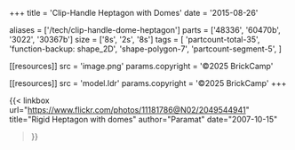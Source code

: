 +++
title = 'Clip-Handle Heptagon with Domes'
date  = '2015-08-26'

aliases = ['/tech/clip-handle-dome-heptagon']
parts = ['48336', '60470b', '3022', '30367b']
size  = ['8s', '2s', '8s']
tags  = [
  'partcount-total-35',
  'function-backup: shape_2D',
  'shape-polygon-7',
  'partcount-segment-5',
]

[[resources]]
src              = 'image.png'
params.copyright = '©2025 BrickCamp'

[[resources]]
src              = 'model.ldr'
params.copyright = '©2025 BrickCamp'
+++

{{< linkbox
    url="https://www.flickr.com/photos/11181786@N02/2049544941"
    title="Rigid Heptagon with domes"
    author="Paramat"
    date="2007-10-15"
>}}
